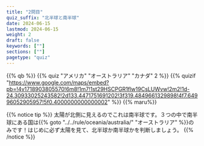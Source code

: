 ```yaml
---
title: "2問目"
quiz_suffix: "北半球と南半球"
date: 2024-06-15
lastmod: 2024-06-15
weight: 2
draft: false
keywords: [""]
sections: [""]
pagetype: "quiz"
---
```


{{% qb %}}
{{% quiz "アメリカ" "オーストラリア" "カナダ" 2 %}}
{{% quizif "https://www.google.com/maps/embed?pb=!4v1718903805570!6m8!1m7!1st29HSCPGR1flw19CsLUWvw!2m2!1d-24.30933025243582!2d133.4471751691202!3f319.4849661329898!4f7.64996052905957!5f0.4000000000000002" %}}
{{% maru%}}

<div class="googlemap-if ansarea transparent-area">
{{% notice tip %}}
太陽が北側に見えるのでこれは南半球です。３つの中で南半球にある国は{{% goto "../../rule/oceania/australia/" "オーストラリア" %}}のみです！はじめに必ず太陽を見て、北半球か南半球かを判断しましょう。
{{% /notice %}}

</div>
